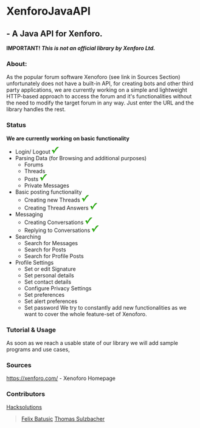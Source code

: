 # XenforoJavaAPI
## - A Java API for Xenforo.
__IMPORTANT!  *This is not an official library by Xenforo Ltd.*__

### About:
As the popular forum software Xenoforo (see link in Sources Section) unfortunately does not have a built-in API, for creating bots and other third party applications, we are currently working on a simple and lightweight HTTP-based approach to access the forum and it's functionalities without the need to modify the target forum in any way. Just enter the URL and the library handles the rest.

### Status

__We are currently working on basic functionality__
* Login/ Logout ![Working](/img/green_tickoff.png)
* Parsing Data (for Browsing and additional purposes)
   * Forums
   * Threads
   * Posts ![Working](/img/green_tickoff.png)
   * Private Messages
* Basic posting functionality
   * Creating new Threads ![Working](/img/green_tickoff.png)
   * Creating Thread Answers ![Working](/img/green_tickoff.png)
* Messaging
   * Creating Conversations ![Working](/img/green_tickoff.png)
   * Replying to Conversations ![Working](/img/green_tickoff.png)
* Searching
   * Search for Messages
   * Search for Posts
   * Search for Profile Posts
* Profile Settings
   * Set or edit Signature
   * Set personal details
   * Set contact details
   * Configure Privacy Settings
   * Set preferences
   * Set alert preferences
   * Set password
We try to constantly add new functionalities as we want to cover the whole feature-set of Xenoforo.

### Tutorial & Usage
As soon as we reach a usable state of our library we will add sample programs and use cases,

### Sources

https://xenforo.com/ - Xenoforo Homepage


### Contributors

[Hacksolutions](https://hacksolutions.at)
>[Felix Batusic](https://github.com/segreeeen)
>[Thomas Sulzbacher](https://github.com/suizi)
